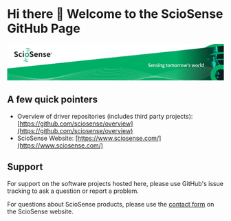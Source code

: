 # Hi there 👋 Welcome to the ScioSense GitHub Page

<img src="sciosense-cover-photo.jpg" width="1000">

## A few quick pointers
- Overview of driver repositories (includes third party projects): [https://github.com/sciosense/overview](https://github.com/sciosense/overview)
- ScioSense Website: [https://www.sciosense.com/](https://www.sciosense.com/)

## Support
For support on the software projects hosted here, please use GitHub's issue tracking to ask a question or report a problem.

For questions about ScioSense products, please use the [contact form](https://www.sciosense.com/contact/) on the ScioSense website.